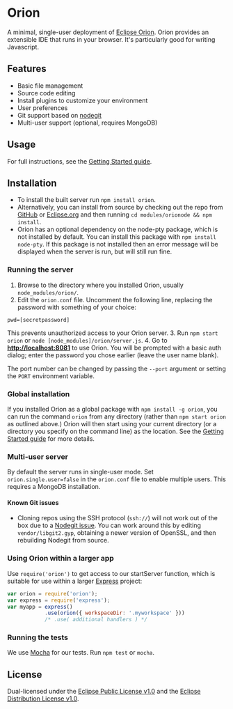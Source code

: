 # Orion
A minimal, single-user deployment of [Eclipse Orion](http://www.eclipse.org/orion/). Orion provides an extensible IDE that runs in your browser. It's particularly good for writing Javascript.

## Features
* Basic file management
* Source code editing
* Install plugins to customize your environment
* User preferences
* Git support based on [nodegit](http://www.nodegit.org/)
* Multi-user support (optional, requires MongoDB)

## Usage
For full instructions, see the [Getting Started guide](https://wiki.eclipse.org/Orion/Node/Getting_started).

## Installation
* To install the built server run `npm install orion`.
* Alternatively, you can install from source by checking out the repo from [GitHub](https://github.com/eclipse/orion.client) or [Eclipse.org](http://git.eclipse.org/c/orion/org.eclipse.orion.client.git/)
and then running `cd modules/orionode && npm install`.
* Orion has an optional dependency on the node-pty package, which is not installed by default. You can install this package with `npm install node-pty`.  If this package is not installed then an error message will be displayed when the server is run, but will still run fine.

### Running the server
1. Browse to the directory where you installed Orion, usually `node_modules/orion/`.
2. Edit the `orion.conf` file. Uncomment the following line, replacing the password with something of your choice:
  ```
  pwd=[secretpassword]
  ```
  This prevents unauthorized access to your Orion server.
3. Run `npm start orion` or `node [node_modules]/orion/server.js`.
4. Go to **[http://localhost:8081](http://localhost:8081)** to use Orion. You will be prompted with a basic auth dialog; enter the password you chose earlier (leave the user name blank).

The port number can be changed by passing the `--port` argument or setting the `PORT` environment variable.

### Global installation
If you installed Orion as a global package with `npm install -g orion`, you can run the command `orion` from any directory (rather than `npm start orion` as outlined above.)
Orion will then start using your current directory (or a directory you specify on the command  line) as the location.
See the [Getting Started guide](https://wiki.eclipse.org/Orion/Node/Getting_started#Using_a_global_installation_of_Orionode) for more details.

### Multi-user server
By default the server runs in single-user mode. Set `orion.single.user=false` in the `orion.conf` file
to enable multiple users. This requires a MongoDB installation.

#### Known Git issues
* Cloning repos using the SSH protocol (`ssh://`) will not work out of the box due to a [Nodegit issue](https://github.com/nodegit/nodegit/pull/763).
  You can work around this by editing `vendor/libgit2.gyp`, obtaining a newer version of OpenSSL, and then rebuilding Nodegit from source.

### Using Orion within a larger app
Use `require('orion')` to get access to our startServer function, which is suitable for use within a larger [Express](http://expressjs.com/) project:

```js
var orion = require('orion');
var express = require('express');
var myapp = express()
			.use(orion({ workspaceDir: '.myworkspace' }))
			/* .use( additional handlers ) */
```

### Running the tests
We use [Mocha](https://github.com/visionmedia/mocha) for our tests. Run `npm test` or `mocha`.

## License
Dual-licensed under the [Eclipse Public License v1.0](http://www.eclipse.org/legal/epl-v10.html) and the [Eclipse Distribution License v1.0](http://www.eclipse.org/org/documents/edl-v10.html).
